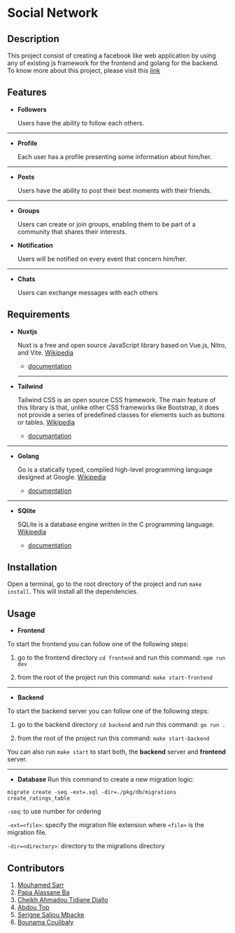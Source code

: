 # Social Network

## Description
This project consist of creating a facebook like web application by using any of existing js framework for the frontend and golang for the backend.
To know more about this project, please visit this [link](https://github.com/01-edu/public/tree/master/subjects/social-network)

## Features
+ **Followers**

    Users have the ability to follow each others.
---

+ **Profile**

    Each user has a profile presenting some information about him/her.
---

+ **Posts**

    Users  have the ability to post their best moments with their friends.
---

+ **Groups**

    Users can create or join groups, enabling them to be part of a community that shares their interests.

+ **Notification**

    Users will be notified on every event that concern him/her.
---

+ **Chats**

    Users can exchange messages with each others


## Requirements
+ **Nuxtjs**

    Nuxt is a free and open source JavaScript library based on Vue.js, Nitro, and Vite. [Wikipedia](https://en.wikipedia.org/wiki/Nuxt.js)

    - [documentation](https://nuxt.com/docs)

    ---

+ **Tailwind**

    Tailwind CSS is an open source CSS framework. The main feature of this library is that, unlike other CSS frameworks like Bootstrap, it does not provide a series of predefined classes for elements such as buttons or tables. [Wikipedia](https://en.wikipedia.org/wiki/Tailwind_CSS)

    - [documantation](https://tailwindcss.com/docs/installation/framework-guides)

---
+ **Golang**

    Go is a statically typed, compiled high-level programming language designed at Google. [Wikipedia](https://en.wikipedia.org/wiki/Go_(programming_language))

    - [documentation](https://go.dev/doc/)
---

+ **SQlite**

    SQLite is a database engine written in the C programming language. [Wikipedia](https://en.wikipedia.org/wiki/SQLite)

    - [documentation](https://www.sqlite.org/docs.html)

## Installation
Open a terminal, go to the root directory of the project and run `make install`. This will install all the dependencies.

## Usage
+ **Frontend**

To start the frontend you can follow one of the following steps:

1. go to the frontend directory `cd frontend` and run this command:
`npm run dev`

2. from the root of the project run this command:
`make start-frontend`

---

+ **Backend**

To start the backend server you can follow one of the following steps:

1. go to the backend directory `cd backend` and run this command:
`go run .`

2. from the root of the project run this command:
`make start-backend`

You can also run `make start` to start both, the **backend** server and **frontend** server.

---

+ **Database**
Run this command to create a new migration logic:

`migrate create -seq -ext=.sql -dir=./pkg/db/migrations create_ratings_table`

`-seq`: to use number for ordering

`-ext=<file>`: specify the migration file extension where `<file>` is the migration file.


`-dir=<directory>`: directory to the migrations directory

## Contributors

1. [Mouhamed Sarr](https://learn.zone01dakar.sn/git/mohamedsarr0)
2. [Papa Alassane Ba](https://learn.zone01dakar.sn/git/pba)
3. [Cheikh Ahmadou Tidiane Diallo](https://learn.zone01dakar.sn/git/chdiallo)
4. [Abdou Top](https://learn.zone01dakar.sn/git/abdotop)
5. [Serigne Saliou Mbacke](https://learn.zone01dakar.sn/git/serignmbaye)
6. [Bounama Coulibaly](https://learn.zone01dakar.sn/git/bcoulibal)
